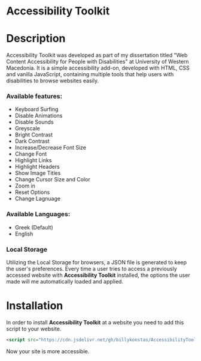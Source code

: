 # Accessibility Toolkit 


# Description
Accessibility Toolkit was developed as part of my dissertation titled "Web Content Accessibility for People with Disabilities" at University of Western Macedonia. It is a simple accessibility add-on, developed with HTML, CSS and vanilla JavaScript, containing multiple tools that help users with disabilities to browse websites easily.

### Available features:

* Keyboard Surfing
* Disable Animations
* Disable Sounds
* Greyscale
* Bright Contrast
* Dark Contrast
* Increase/Decrease Font Size
* Change Font
* Highlight Links
* Highlight Headers
* Show Image Titles
* Change Cursor Size and Color
* Zoom in
* Reset Options
* Change Lagnuage

### Available Languages:

* Greek (Default)
* English

### Local Storage
Utilizing the Local Storage for browsers, a JSON file is generated to keep the user's preferences. Every time a user tries to access a previously accessed website with **Accessibility Toolkit** installed, the options the user made will me automatically loaded and applied.

# Installation 
In order to install **Accessibility Toolkit** at a website you need to add this script to your website.
```HTML
<script src="https://cdn.jsdelivr.net/gh/billykonstas/AccessibilityToolkit@main/toolkit.min.js"></script>   
```
Now your site is more accessible.

